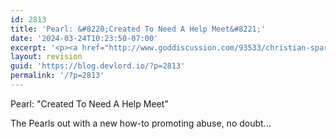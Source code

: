 ```yaml
---
id: 2813
title: 'Pearl: &#8220;Created To Need A Help Meet&#8221;'
date: '2024-03-24T10:23:50-07:00'
excerpt: '<p><a href="http://www.goddiscussion.com/93533/christian-spare-the-rod-spoil-the-child-evangelist-now-out-with-a-new-marriage-advice-book-for-men/">Pearl: "Created To Need A Help Meet"</a></p><p>The Pearls out with a new how-to promoting abuse, no doubt...</p>'
layout: revision
guid: 'https://blog.devlord.io/?p=2813'
permalink: '/?p=2813'
---
```


<p>Pearl: "Created To Need A Help Meet"</p><p>The Pearls out with a new how-to promoting abuse, no doubt...</p>